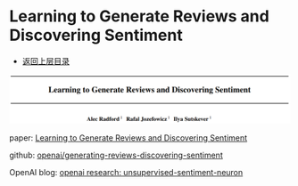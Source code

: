 # Learning to Generate Reviews and Discovering Sentiment

* [返回上层目录](../unsupervised-sentiment-neuron.md)



![paper](pic/paper.png)

paper: [Learning to Generate Reviews and Discovering Sentiment](https://arxiv.org/pdf/1704.01444.pdf)

github: [openai/generating-reviews-discovering-sentiment](https://github.com/openai/generating-reviews-discovering-sentiment)

OpenAI blog: [openai research: unsupervised-sentiment-neuron](https://openai.com/research/unsupervised-sentiment-neuron)

